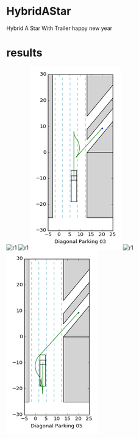 # HybridAStar
Hybrid A Star With Trailer
happy new year

# results
![r1](results/diagonal_parking_01.gif)
![r1](results/diagonal_parking_02.gif)
![r1](results/diagonal_parking_03.gif)
![r1](results/diagonal_parking_04.gif)
![r1](results/diagonal_parking_05.gif)

